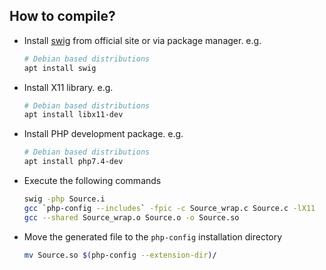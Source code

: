 How to compile?
---------------

- Install [swig](https://www.swig.org) from official site or via package manager. e.g.
  ```bash
  # Debian based distributions
  apt install swig
  ```
- Install X11 library. e.g.
  ```bash
  # Debian based distributions
  apt install libx11-dev
  ```
- Install PHP development package. e.g.
  ```bash
  # Debian based distributions
  apt install php7.4-dev
  ```
- Execute the following commands
  ```bash
  swig -php Source.i
  gcc `php-config --includes` -fpic -c Source_wrap.c Source.c -lX11
  gcc --shared Source_wrap.o Source.o -o Source.so
   ```
 - Move the generated file to the ```php-config``` installation directory
   ```bash
   mv Source.so $(php-config --extension-dir)/
   ```
